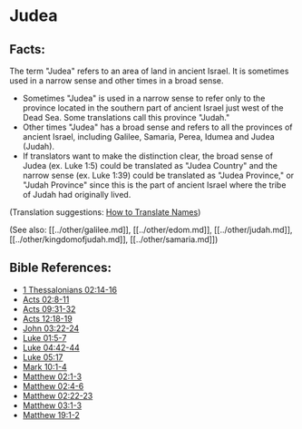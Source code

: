 # Judea #

## Facts: ##

The term "Judea" refers to an area of land in ancient Israel. It is sometimes used in a narrow sense and other times in a broad sense.

 * Sometimes "Judea" is used in a narrow sense to refer only to the province located in the southern part of ancient Israel just west of the Dead Sea. Some translations call this province "Judah."
 * Other times "Judea" has a broad sense and refers to all the provinces of ancient Israel, including Galilee, Samaria, Perea, Idumea and Judea (Judah).
 * If translators want to make the distinction clear, the broad sense of Judea (ex. Luke 1:5) could be translated as "Judea Country" and the narrow sense (ex. Luke 1:39) could be translated as "Judea Province," or "Judah Province" since this is the part of ancient Israel where the tribe of Judah had originally lived.

(Translation suggestions: [How to Translate Names](en/ta-vol1/translate/man/translate-names))

(See also: [[../other/galilee.md]], [[../other/edom.md]], [[../other/judah.md]], [[../other/kingdomofjudah.md]], [[../other/samaria.md]])

## Bible References: ##

* [1 Thessalonians 02:14-16](en/tn/1th/help/02/14)
* [Acts 02:8-11](en/tn/act/help/02/08)
* [Acts 09:31-32](en/tn/act/help/09/31)
* [Acts 12:18-19](en/tn/act/help/12/18)
* [John 03:22-24](en/tn/jhn/help/03/22)
* [Luke 01:5-7](en/tn/luk/help/01/05)
* [Luke 04:42-44](en/tn/luk/help/04/42)
* [Luke 05:17](en/tn/luk/help/05/17)
* [Mark 10:1-4](en/tn/mrk/help/10/01)
* [Matthew 02:1-3](en/tn/mat/help/02/01)
* [Matthew 02:4-6](en/tn/mat/help/02/04)
* [Matthew 02:22-23](en/tn/mat/help/02/22)
* [Matthew 03:1-3](en/tn/mat/help/03/01)
* [Matthew 19:1-2](en/tn/mat/help/19/01)